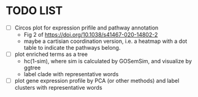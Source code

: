# TODO LIST

+ [ ] Circos plot for expression prifile and pathway annotation
  - Fig 2 of <https://doi.org/10.1038/s41467-020-14802-2>
  - maybe a cartisian coordination version, i.e. a heatmap with a dot table to indicate the pathways belong.
+ [ ] plot enriched terms as a tree
  - hc(1-sim), where sim is calculated by GOSemSim, and visualize by ggtree
  - label clade with representative words
+ [ ] plot gene expression profile by PCA (or other methods) and label clusters with representative words

